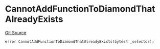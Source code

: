 # CannotAddFunctionToDiamondThatAlreadyExists
[Git Source](https://github.com/thrackle-io/Tron/blob/fff6da56c1f6c87c36b2aaf57f491c1f4da3b2b2/src/economic/ruleProcessor/nontagged/RuleProcessorDiamondLib.sol)


```solidity
error CannotAddFunctionToDiamondThatAlreadyExists(bytes4 _selector);
```

